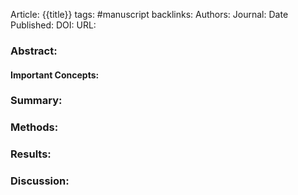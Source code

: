 Article: {{title}}
tags: #manuscript 
backlinks:
Authors: 
Journal: 
Date Published: 
DOI: 
URL: 

### Abstract:



#### Important Concepts:



### Summary:



### Methods:



### Results:



### Discussion:
